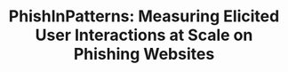 ---
title: "PhishInPatterns: Measuring Elicited User Interactions at Scale on Phishing Websites"
collection: publications
permalink: /publication/2022-phish_in_patterns
year: 2022
conference: '22nd ACM Internet Measurement Conference (IMC)'
authors: ['Karthika Subramani', 'William Melicher', 'Oleksii Starov', 'Phani Vadrevu', 'Roberto Perdisci']
location: 'Nice, France'
accepted: '56'
submitted: '212'
paper_url: '/files/papers/phish_in_patterns.pdf'
---